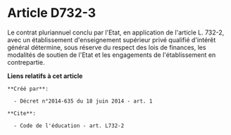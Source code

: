 # Article D732-3

Le contrat pluriannuel conclu par l'Etat, en application de l'article L. 732-2, avec un établissement d'enseignement
supérieur privé qualifié d'intérêt général détermine, sous réserve du respect des lois de finances, les modalités de soutien
de l'Etat et les engagements de l'établissement en contrepartie.

**Liens relatifs à cet article**

	**Créé par**:

	  - Décret n°2014-635 du 18 juin 2014 - art. 1

	**Cite**:

	  - Code de l'éducation - art. L732-2
